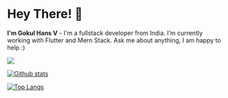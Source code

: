 # Hey There! 👋
**I'm Gokul Hans V** - I'm a fullstack developer from India. I’m currently working with Flutter and Mern Stack. Ask me about anything, I am happy to help :)

 <img src="https://skillicons.dev/icons?i=js,ts,html,css,nodejs,tailwind,next,mongodb,flutter,dart,git,figma" /><br/>
  
  <a href="#">![Github stats]([https://github-readme-stats.vercel.app/api?username=gokulhans&theme=blueberry&count_private=true&hide_border=true&line_height=20)</a>
  
  <a href="#">![Top Langs](https://github-readme-stats.vercel.app/api/top-langs/?username=gokulhans&layout=compact&theme=blueberry&count_private=true&hide_border=true)</a>
